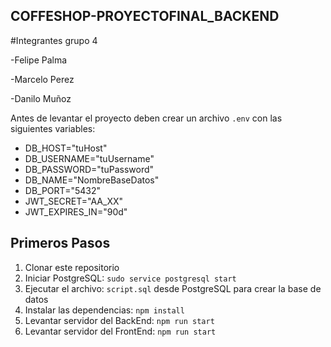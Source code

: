 ## COFFESHOP-PROYECTOFINAL_BACKEND

#Integrantes grupo 4

  -Felipe Palma

  -Marcelo Perez

  -Danilo Muñoz

Antes de levantar el proyecto deben crear un archivo ```.env``` con las siguientes variables:
- DB_HOST="tuHost"
- DB_USERNAME="tuUsername"
- DB_PASSWORD="tuPassword"
- DB_NAME="NombreBaseDatos"
- DB_PORT="5432"
- JWT_SECRET="AA_XX"
- JWT_EXPIRES_IN="90d"
## Primeros Pasos
1. Clonar este repositorio 
2. Iniciar PostgreSQL: ```sudo service postgresql start```
3. Ejecutar el archivo: ```script.sql``` desde PostgreSQL para crear la base de datos
4. Instalar las dependencias: ```npm install```
5. Levantar servidor del BackEnd: ```npm run start```
6. Levantar servidor del FrontEnd: ```npm run start```
